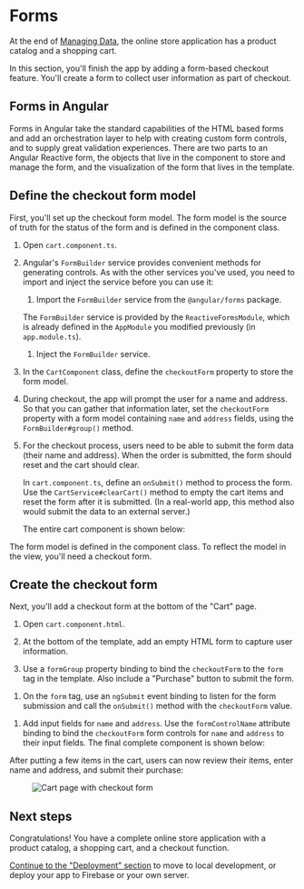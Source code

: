# Forms

At the end of [Managing Data](start/data "Getting Started: Managing Data"), the online store application has a product catalog and a shopping cart.

In this section, you'll finish the app by adding a form-based checkout feature. You'll create a form to collect user information as part of checkout.

## Forms in Angular

Forms in Angular take the standard capabilities of the HTML based forms and add an orchestration layer to help with creating custom form controls, and to supply great validation experiences. There are two parts to an Angular Reactive form, the objects that live in the component to store and manage the form, and the visualization of the form that lives in the template.

## Define the checkout form model

First, you'll set up the checkout form model. The form model is the source of truth for the status of the form and is defined in the component class.

1. Open `cart.component.ts`.

1. Angular's `FormBuilder` service provides convenient methods for generating controls. As with the other services you've used, you need to import and inject the service before you can use it:

    1. Import the `FormBuilder` service from the `@angular/forms` package.

      <code-example header="src/app/cart/cart.component.ts" path="getting-started/src/app/cart/cart.component.ts" region="imports">
      </code-example>

      The `FormBuilder` service is provided by the `ReactiveFormsModule`, which is already defined in the `AppModule` you modified previously (in `app.module.ts`).

    1. Inject the `FormBuilder` service.

      <code-example header="src/app/cart/cart.component.ts" path="getting-started/src/app/cart/cart.component.ts" region="inject-form-builder">
      </code-example>

1. In the `CartComponent` class, define the `checkoutForm` property to store the form model.

    <code-example header="src/app/cart/cart.component.ts" path="getting-started/src/app/cart/cart.component.ts" region="checkout-form">
    </code-example>

1. During checkout, the app will prompt the user for a name and address. So that you can gather that information later, set the `checkoutForm` property with a form model containing `name` and `address` fields, using the `FormBuilder#group()` method.

    <code-example header="src/app/cart/cart.component.ts" path="getting-started/src/app/cart/cart.component.ts" region="checkout-form-group"></code-example>

1. For the checkout process, users need to be able to submit the form data (their name and address). When the order is submitted, the form should reset and the cart should clear.

    In `cart.component.ts`, define an `onSubmit()` method to process the form. Use the `CartService#clearCart()` method to empty the cart items and reset the form after it is submitted. (In a real-world app, this method also would submit the data to an external server.)

    The entire cart component is shown below:

    <code-example header="src/app/cart/cart.component.ts" path="getting-started/src/app/cart/cart.component.ts">
    </code-example>

The form model is defined in the component class. To reflect the model in the view, you'll need a checkout form.

## Create the checkout form

Next, you'll add a checkout form at the bottom of the "Cart" page.

1. Open `cart.component.html`.

1. At the bottom of the template, add an empty HTML form to capture user information.

1. Use a `formGroup` property binding to bind the `checkoutForm` to the `form` tag in the template. Also include a "Purchase" button to submit the form.

  <code-example header="src/app/cart/cart.component.html" path="getting-started/src/app/cart/cart.component.3.html" region="checkout-form">
  </code-example>

1. On the `form` tag, use an `ngSubmit` event binding to listen for the form submission and call the `onSubmit()` method with the `checkoutForm` value.

  <code-example path="getting-started/src/app/cart/cart.component.html" region="checkout-form-1">
  </code-example>

1. Add input fields for `name` and `address`. Use the `formControlName` attribute binding to bind the `checkoutForm` form controls for `name` and `address` to their input fields. The final complete component is shown below:

  <code-example path="getting-started/src/app/cart/cart.component.html" region="checkout-form-2">
  </code-example>

After putting a few items in the cart, users can now review their items, enter name and address, and submit their purchase:

<figure class="lightbox">
  <div class="card">
    <img src='generated/images/guide/start/cart-with-items-and-form.png' alt="Cart page with checkout form">
  </div>
</figure>


## Next steps

Congratulations! You have a complete online store application with a product catalog, a shopping cart, and a checkout function.

[Continue to the "Deployment" section](start/deployment "Getting Started: Deployment") to move to local development, or deploy your app to Firebase or your own server.
